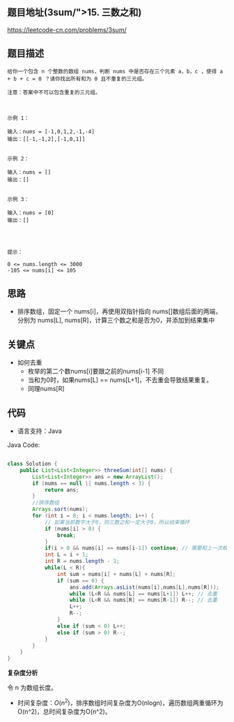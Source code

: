 ## 题目地址(3sum/">15. 三数之和)

https://leetcode-cn.com/problems/3sum/

## 题目描述

```
给你一个包含 n 个整数的数组 nums，判断 nums 中是否存在三个元素 a，b，c ，使得 a + b + c = 0 ？请你找出所有和为 0 且不重复的三元组。

注意：答案中不可以包含重复的三元组。

 

示例 1：

输入：nums = [-1,0,1,2,-1,-4]
输出：[[-1,-1,2],[-1,0,1]]


示例 2：

输入：nums = []
输出：[]


示例 3：

输入：nums = [0]
输出：[]


 

提示：

0 <= nums.length <= 3000
-105 <= nums[i] <= 105
```

## 思路

- 排序数组，固定一个 nums[i]，再使用双指针指向 nums[]数组后面的两端，分别为 nums[L], nums[R]，计算三个数之和是否为0，并添加到结果集中

## 关键点

-  如何去重
   -  枚举的第二个数nums[i]要跟之前的nums[i-1] 不同
   -  当和为0时，如果nums[L] == nums[L+1]，不去重会导致结果重复。
   -  同理nums[R]

## 代码

- 语言支持：Java

Java Code:

```java

class Solution {
    public List<List<Integer>> threeSum(int[] nums) {
        List<List<Integer>> ans = new ArrayList();
        if (nums == null || nums.length < 3) {
            return ans;
        }
        //排序数组
        Arrays.sort(nums);
        for (int i = 0; i < nums.length; i++) {
            // 如果当前数字大于0，则三数之和一定大于0，所以结束循环
            if (nums[i] > 0) {
                break;
            }
            if(i > 0 && nums[i] == nums[i-1]) continue; // 需要和上一次枚举的数不相同
            int L = i + 1;
            int R = nums.length - 1;
            while(L < R){
                int sum = nums[i] + nums[L] + nums[R];
                if (sum == 0) {
                    ans.add(Arrays.asList(nums[i],nums[L],nums[R]));
                    while (L<R && nums[L] == nums[L+1]) L++; // 去重
                    while (L<R && nums[R] == nums[R-1]) R--; // 去重
                    L++;
                    R--;
                }
                else if (sum < 0) L++;
                else if (sum > 0) R--;
            }
        }
    }
}

```


**复杂度分析**

令 n 为数组长度。

- 时间复杂度：$O(n^2)$，排序数组时间复杂度为O(nlogn)，遍历数组两重循环为O(n\^2)，总时间复杂度为O(n\^2)。

  

